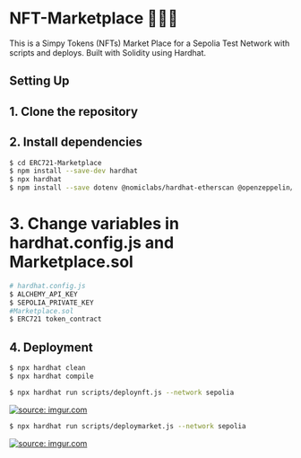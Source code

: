 # NFT-Marketplace 🛒💎🎴

This is a Simpy Tokens (NFTs) Market Place for a Sepolia Test Network  with scripts and deploys. Built with Solidity using Hardhat.

## Setting Up

## 1. Clone the repository

## 2. Install dependencies

```bash
$ cd ERC721-Marketplace
$ npm install --save-dev hardhat
$ npx hardhat
$ npm install --save dotenv @nomiclabs/hardhat-etherscan @openzeppelin/contracts
```
# 3. Change variables in hardhat.config.js and Marketplace.sol

```bash
# hardhat.config.js
$ ALCHEMY_API_KEY
$ SEPOLIA_PRIVATE_KEY
#Marketplace.sol
$ ERC721 token_contract

```

## 4. Deployment
```bash
$ npx hardhat clean
$ npx hardhat compile
```


``` bash
$ npx hardhat run scripts/deploynft.js --network sepolia
```

<a href="https://imgur.com/emLmb7B"><img src="https://i.imgur.com/emLmb7B.gif" title="source: imgur.com" /></a>


``` bash
$ npx hardhat run scripts/deploymarket.js --network sepolia
```

<a href="https://imgur.com/jncwCSH"><img src="https://i.imgur.com/jncwCSH.gif" title="source: imgur.com" /></a>


